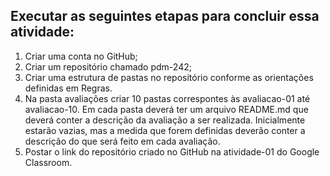 ## Executar as seguintes etapas para concluir essa atividade:
1. Criar uma conta no GitHub;
2. Criar um repositório chamado pdm-242;
3. Criar uma estrutura de pastas no repositório conforme as orientações definidas em Regras.
4. Na pasta avaliações criar 10 pastas correspontes às avaliacao-01 até avaliacao-10. Em cada pasta deverá ter um arquivo README.md que deverá conter a descrição da avaliação a ser realizada. Inicialmente estarão vazias, mas a medida que forem definidas deverão conter a descrição do que será feito em cada avaliação.
5. Postar o link do repositório criado no GitHub na atividade-01 do Google Classroom.
